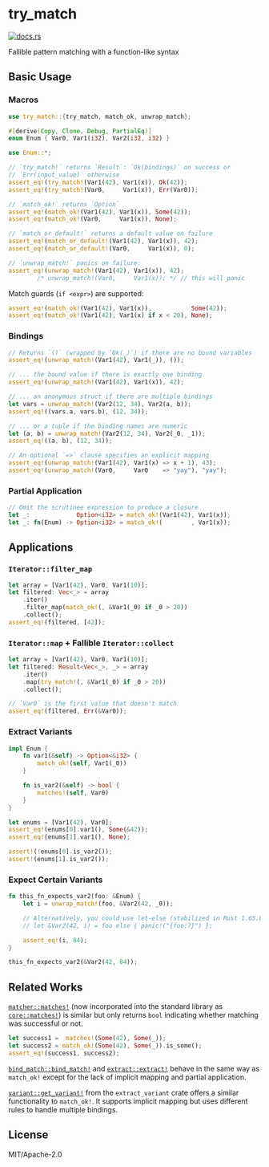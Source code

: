 # try_match

[<img src="https://docs.rs/try_match/badge.svg" alt="docs.rs">](https://docs.rs/try_match/)

Fallible pattern matching with a function-like syntax

## Basic Usage

### Macros

```rust
use try_match::{try_match, match_ok, unwrap_match};

#[derive(Copy, Clone, Debug, PartialEq)]
enum Enum { Var0, Var1(i32), Var2(i32, i32) }

use Enum::*;

// `try_match!` returns `Result`: `Ok(bindings)` on success or
// `Err(input_value)` otherwise
assert_eq!(try_match!(Var1(42), Var1(x)), Ok(42));
assert_eq!(try_match!(Var0,     Var1(x)), Err(Var0));

// `match_ok!` returns `Option`
assert_eq!(match_ok!(Var1(42), Var1(x)), Some(42));
assert_eq!(match_ok!(Var0,     Var1(x)), None);

// `match_or_default!` returns a default value on failure
assert_eq!(match_or_default!(Var1(42), Var1(x)), 42);
assert_eq!(match_or_default!(Var0,     Var1(x)), 0);

// `unwrap_match!` panics on failure:
assert_eq!(unwrap_match!(Var1(42), Var1(x)), 42);
        /* unwrap_match!(Var0,     Var1(x)); */ // this will panic
```

Match guards (`if <expr>`) are supported:

```rust
assert_eq!(match_ok!(Var1(42), Var1(x)),           Some(42));
assert_eq!(match_ok!(Var1(42), Var1(x) if x < 20), None);
```

### Bindings

```rust
// Returns `()` (wrapped by `Ok(_)`) if there are no bound variables
assert_eq!(unwrap_match!(Var1(42), Var1(_)), ());

// ... the bound value if there is exactly one binding
assert_eq!(unwrap_match!(Var1(42), Var1(x)), 42);

// ... an anonymous struct if there are multiple bindings
let vars = unwrap_match!(Var2(12, 34), Var2(a, b));
assert_eq!((vars.a, vars.b), (12, 34));

// ... or a tuple if the binding names are numeric
let (a, b) = unwrap_match!(Var2(12, 34), Var2(_0, _1));
assert_eq!((a, b), (12, 34));

// An optional `=>` clause specifies an explicit mapping
assert_eq!(unwrap_match!(Var1(42), Var1(x) => x + 1), 43);
assert_eq!(unwrap_match!(Var0,     Var0    => "yay"), "yay");
```

### Partial Application

```rust
// Omit the scrutinee expression to produce a closure
let _:             Option<i32> = match_ok!(Var1(42), Var1(x));
let _: fn(Enum) -> Option<i32> = match_ok!(        , Var1(x));
```

## Applications

### `Iterator::filter_map`

```rust
let array = [Var1(42), Var0, Var1(10)];
let filtered: Vec<_> = array
    .iter()
    .filter_map(match_ok!(, &Var1(_0) if _0 > 20))
    .collect();
assert_eq!(filtered, [42]);
```

### `Iterator::map` + Fallible `Iterator::collect`

```rust
let array = [Var1(42), Var0, Var1(10)];
let filtered: Result<Vec<_>, _> = array
    .iter()
    .map(try_match!(, &Var1(_0) if _0 > 20))
    .collect();

// `Var0` is the first value that doesn't match
assert_eq!(filtered, Err(&Var0));
```

### Extract Variants

```rust
impl Enum {
    fn var1(&self) -> Option<&i32> {
        match_ok!(self, Var1(_0))
    }

    fn is_var2(&self) -> bool {
        matches!(self, Var0)
    }
}

let enums = [Var1(42), Var0];
assert_eq!(enums[0].var1(), Some(&42));
assert_eq!(enums[1].var1(), None);

assert!(!enums[0].is_var2());
assert!(enums[1].is_var2());
```

### Expect Certain Variants

```rust
fn this_fn_expects_var2(foo: &Enum) {
    let i = unwrap_match!(foo, &Var2(42, _0));

    // Alternatively, you could use let-else (stabilized in Rust 1.65.0):
    // let &Var2(42, i) = foo else { panic!("{foo:?}") };

    assert_eq!(i, 84);
}

this_fn_expects_var2(&Var2(42, 84));
```

## Related Works

[`matcher::matches!`][] (now incorporated into the standard library as
[`core::matches!`][]) is similar but only returns `bool` indicating whether
matching was successful or not.

```rust
let success1 =  matches!(Some(42), Some(_));
let success2 = match_ok!(Some(42), Some(_)).is_some();
assert_eq!(success1, success2);
```

[`bind_match::bind_match!`][] and [`extract::extract!`][] behave in the same way
as `match_ok!` except for the lack of implicit mapping and partial application.

[`variant::get_variant!`][] from the `extract_variant` crate offers a similar
functionality to `match_ok!`. It supports implicit mapping but uses different
rules to handle multiple bindings.

[`core::matches!`]: https://doc.rust-lang.org/1.56.0/core/macro.matches.html
[`matcher::matches!`]: https://crates.io/crates/matches
[`bind_match::bind_match!`]: https://crates.io/crates/bind_match
[`extract::extract!`]: https://crates.io/crates/extract_macro
[`variant::get_variant!`]: https://crates.io/crates/extract-variant/1.0.0

## License

MIT/Apache-2.0
